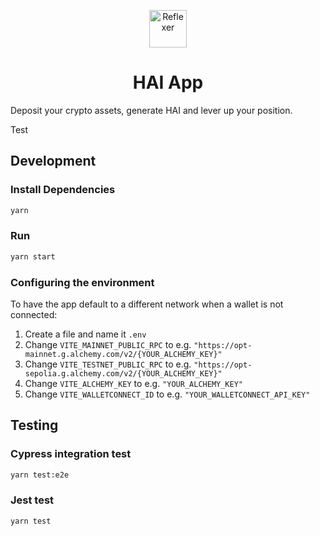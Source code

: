 <p align="center">
  <a href="https://reflexer.finance" target="_blank">
    <img alt="Reflexer" src="https://i.ibb.co/CtWRHQd/android-chrome-512x512.png" width="60" />
  </a>
</p>
<h1 align="center">
  HAI App
</h1>

Deposit your crypto assets, generate HAI and lever up your position.

<!-- - Website: [reflexer.finance](https://reflexer.finance/)
- App: [app.reflexer.finance](https://app.reflexer.finance)
- Docs: [docs.reflexer.finance](https://docs.reflexer.finance/)
- Twitter: [@reflexerfinance](https://twitter.com/reflexerfinance)
- Discord: [Reflexer](https://discord.com/invite/83t3xKT)
- Whitepaper: [Link](https://github.com/reflexer-labs/whitepapers/blob/master/English/hai-english.pdf) -->

Test

## Development

### Install Dependencies

```bash
yarn
```

### Run

```bash
yarn start
```

### Configuring the environment

To have the app default to a different network when a wallet is not connected:

1. Create a file and name it `.env`
2. Change `VITE_MAINNET_PUBLIC_RPC` to e.g. `"https://opt-mainnet.g.alchemy.com/v2/{YOUR_ALCHEMY_KEY}"`
3. Change `VITE_TESTNET_PUBLIC_RPC` to e.g. `"https://opt-sepolia.g.alchemy.com/v2/{YOUR_ALCHEMY_KEY}"`
4. Change `VITE_ALCHEMY_KEY` to e.g. `"YOUR_ALCHEMY_KEY"`
5. Change `VITE_WALLETCONNECT_ID` to e.g. `"YOUR_WALLETCONNECT_API_KEY"`

## Testing

### Cypress integration test

```bash
yarn test:e2e
```

### Jest test

```bash
yarn test
```
